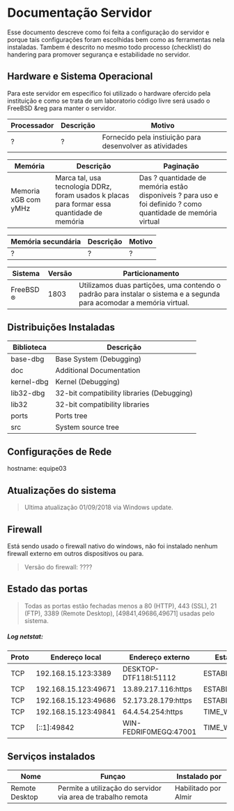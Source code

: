 # Documentação Servidor

Esse documento descreve como foi feita a configuração do servidor e porque tais configurações foram escolhidas bem como as ferramentas nela instaladas. Tambem é descrito no mesmo todo processo (checklist) do handering para promover segurança e estabilidade no servidor.

## Hardware e Sistema Operacional
Para este servidor em especifico foi utilizado o hardware ofercido pela instituição e como se trata de um laboratorio código livre será usado o FreeBSD &reg para manter o servidor.

Processador | Descrição | Motivo
-|-|-
?|?|Fornecido pela instiuição para desenvolver as atividades 

Memória| Descrição | Paginação
-|-|-
Memoria xGB com yMHz| Marca tal, usa tecnologia DDRz,  foram usados k placas para formar essa quantidade de memória | Das ? quantidade de memória estão disponiveis ? para uso e foi definido ? como quantidade de memória virtual
  
  
Memória secundária|Descrição| Motivo
-|-|-
?|?|?
  
  
Sistema| Versão | Particionamento
-|-|-
FreeBSD &reg;| 1803| Utilizamos duas partições, uma contendo o padrão para instalar o sistema e a segunda para acomodar a memória virtual.

## Distribuições Instaladas
Biblioteca | Descrição
-|-
base-dbg | Base System (Debugging)
doc | Additional Documentation
kernel-dbg | Kernel (Debugging)
lib32-dbg | 32-bit compatibility libraries (Debugging)
lib32 | 32-bit compatibility libraries
ports | Ports tree
src | System source tree

## Configurações de Rede
hostname: equipe03

## Atualizações do sistema

 > Ultima atualização 01/09/2018 via Windows update.
 

## Firewall
 Está sendo usado o firewall nativo do windows, não foi instalado nenhum firewall externo em outros dispositivos ou para.
> Versão do firewall: ????
## Estado das portas
> Todas as portas estão fechadas menos a 80 (HTTP), 443 (SSL), 21 (FTP), 3389 (Remote Desktop), [49841,49686,49671] usadas pelo sistema.

##### Log netstat:

  Proto  |Endereço local       |  Endereço externo      | Estado
 -|-|-|-
  TCP  |  192.168.15.123:3389  |  DESKTOP-DTF118I:51112|  ESTABLISHED
  TCP|    192.168.15.123:49671 |  13.89.217.116:https |   ESTABLISHED
  TCP   | 192.168.15.123:49686 |  52.173.28.179:https|    ESTABLISHED
  TCP |   192.168.15.123:49841  | 64.4.54.254:https   |   TIME_WAIT
  TCP  |  [::1]:49842        |    WIN-FEDRIF0MEGQ:47001 | TIME_WAIT

## Serviços instalados

Nome|Funçao|Instalado por
-|-|-
Remote Desktop|Permite a utilização do servidor via area de trabalho remota| Habilitado por Almir
